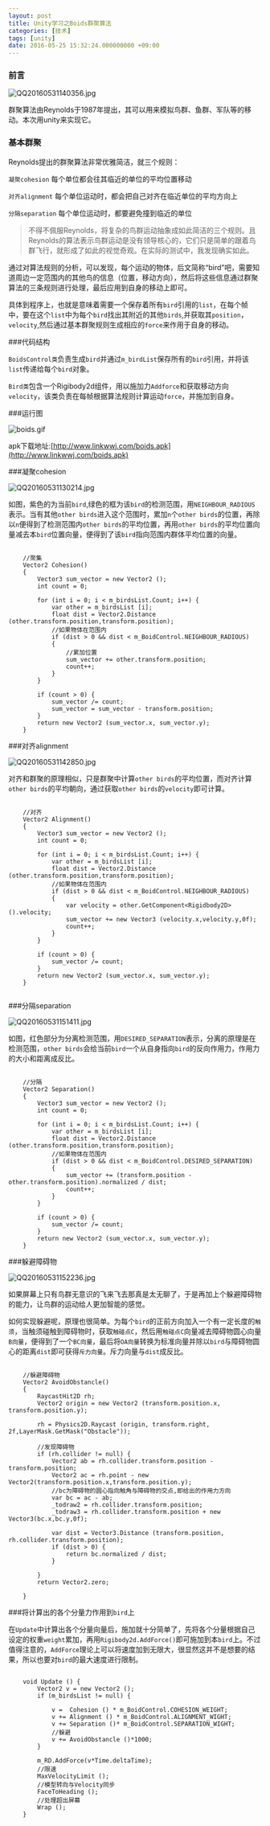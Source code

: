 ```yaml
---
layout: post
title: Unity学习之Boids群聚算法
categories: [技术]
tags: [unity]
date: 2016-05-25 15:32:24.000000000 +09:00
---
```

### 前言

![QQ20160531140356.jpg](http://imgchr.com/images/QQ20160531140356.jpg)

群聚算法由Reynolds于1987年提出，其可以用来模拟鸟群、鱼群、军队等的移动。本次用unity来实现它。

### 基本群聚

Reynolds提出的群聚算法非常优雅简洁，就三个规则：

`凝聚cohesion`
	每个单位都会往其临近的单位的平均位置移动
	
`对齐alignment` 
	每个单位运动时，都会把自己对齐在临近单位的平均方向上

`分隔separation`
	每个单位运动时，都要避免撞到临近的单位

>不得不佩服Reynolds，将复杂的鸟群运动抽象成如此简洁的三个规则。且Reynolds的算法表示鸟群运动是没有领导核心的，它们只是简单的跟着鸟群飞行，就形成了如此的视觉奇观。在实际的测试中，我发现确实如此。

通过对算法规则的分析，可以发现，每个运动的物体，后文简称“bird”吧，需要知道周边一定范围内的其他鸟的信息（位置，移动方向），然后将这些信息通过群聚算法的三条规则进行处理，最后应用到自身的移动上即可。

具体到程序上，也就是意味着需要一个保存着所有`bird`引用的`list`，在每个帧中，要在这个`list`中为每个`bird`找出其附近的其他`birds`,并获取其`position`，`velocity`,然后通过基本群聚规则生成相应的`force`来作用于自身的移动。

###代码结构

`BoidsControl类`负责生成`bird`并通过`m_birdList`保存所有的`bird`引用，并将该`list`传递给每个`bird`对象。

`Bird类`包含一个Rigibody2d组件，用以施加力`Addforce`和获取移动方向`velocity`，该类负责在每帧根据算法规则计算运动`force`，并施加到自身。

###运行图


![boids.gif](http://imgchr.com/images/boids.gif)

apk下载地址:[http://www.linkwwj.com/boids.apk](http://www.linkwwj.com/boids.apk)


###凝聚cohesion

![QQ20160531130214.jpg](http://imgchr.com/images/QQ20160531130214.jpg)

如图，紫色的为当前`bird`,绿色的框为该`bird`的检测范围，用`NEIGHBOUR_RADIOUS`表示。当有其他`other birds`进入这个范围时，累加`n`个`other birds`的位置，再除以`n`便得到了检测范围内`other birds`的平均位置，再用`other birds`的平均位置向量减去本`bird`位置向量，便得到了该`bird`指向范围内群体平均位置的向量。

```

	//聚集
	Vector2 Cohesion()
	{
		Vector3 sum_vector = new Vector2 ();
		int count = 0;

		for (int i = 0; i < m_birdsList.Count; i++) {
			var other = m_birdsList [i];
			float dist = Vector2.Distance (other.transform.position,transform.position); 
			//如果物体在范围内
			if (dist > 0 && dist < m_BoidControl.NEIGHBOUR_RADIOUS) 
			{
				//累加位置
				sum_vector += other.transform.position;
				count++;
			}
		}

		if (count > 0) {
			sum_vector /= count;
			sum_vector = sum_vector - transform.position;
		}
		return new Vector2 (sum_vector.x, sum_vector.y);
	}

```

###对齐alignment

![QQ20160531142850.jpg](http://imgchr.com/images/QQ20160531142850.jpg)

对齐和群聚的原理相似，只是群聚中计算`other birds`的平均位置，而对齐计算`other birds`的平均朝向，通过获取`other birds`的`velocity`即可计算。

```

	//对齐
	Vector2 Alignment()
	{
		Vector3 sum_vector = new Vector2 ();
		int count = 0;

		for (int i = 0; i < m_birdsList.Count; i++) {
			var other = m_birdsList [i];
			float dist = Vector2.Distance (other.transform.position,transform.position); 
			//如果物体在范围内
			if (dist > 0 && dist < m_BoidControl.NEIGHBOUR_RADIOUS) 
			{
				var velocity = other.GetComponent<Rigidbody2D> ().velocity;
				sum_vector += new Vector3 (velocity.x,velocity.y,0f); 
				count++;
			}
		}

		if (count > 0) {
			sum_vector /= count;
		}
		return new Vector2 (sum_vector.x, sum_vector.y);
	}


```

###分隔separation

![QQ20160531151411.jpg](http://imgchr.com/images/QQ20160531151411.jpg)

如图，红色部分为分离检测范围，用`DESIRED_SEPARATION`表示，分离的原理是在检测范围，`other birds`会给当前`bird`一个从自身指向`bird`的反向作用力，作用力的大小和距离成反比。

```

	//分隔
	Vector2 Separation()
	{
		Vector3 sum_vector = new Vector2 ();
		int count = 0;

		for (int i = 0; i < m_birdsList.Count; i++) {
			var other = m_birdsList [i];
			float dist = Vector2.Distance (other.transform.position,transform.position); 
			//如果物体在范围内
			if (dist > 0 && dist < m_BoidControl.DESIRED_SEPARATION) 
			{
				sum_vector += (transform.position - other.transform.position).normalized / dist;
				count++;
			}
		}

		if (count > 0) {
			sum_vector /= count;
		}
		return new Vector2 (sum_vector.x, sum_vector.y);
	}	

```

###躲避障碍物

![QQ20160531152236.jpg](http://imgchr.com/images/QQ20160531152236.jpg)

如果屏幕上只有鸟群无意识的飞来飞去那真是太无聊了，于是再加上个躲避障碍物的能力，让鸟群的运动给人更加智能的感觉。

如何实现躲避呢，原理也很简单。为每个`bird`的正前方向加入一个有一定长度的`触须`，当触须碰触到障碍物时，获取`触碰点C`，然后用`触碰点C`向量减去障碍物圆心向量`B向量`，便得到了一个`BC向量`，最后将`OA向量`转换为标准向量并除以`bird`与障碍物圆心的距离`dist`即可获得`斥力向量`。斥力向量与`dist`成反比。

```

	//躲避障碍物
	Vector2 AvoidObstancle()
	{
		RaycastHit2D rh;
		Vector2 origin = new Vector2 (transform.position.x, transform.position.y);

		rh = Physics2D.Raycast (origin, transform.right, 2f,LayerMask.GetMask("Obstacle"));

		//发现障碍物
		if (rh.collider != null) {
			Vector2 ab = rh.collider.transform.position - transform.position;
			Vector2 ac = rh.point - new Vector2(transform.position.x,transform.position.y);
			//bc为障碍物的圆心指向触角与障碍物的交点,即给出的作用力方向
			var bc = ac - ab;
			_todraw2 = rh.collider.transform.position;
			_todraw3 = rh.collider.transform.position + new Vector3(bc.x,bc.y,0f);

			var dist = Vector3.Distance (transform.position, rh.collider.transform.position);
			if (dist > 0) {
				return bc.normalized / dist; 
			}
				
		}
		return Vector2.zero;

	}

```

###将计算出的各个分量力作用到`bird`上

在`Update`中计算出各个分量向量后，施加就十分简单了，先将各个分量根据自己设定的权重`weight`累加，再用`Rigibody2d.AddForce()`即可施加到本`bird`上。不过值得注意的，`AddForce`理论上可以将速度加到无限大，很显然这并不是想要的结果，所以也要对`bird`的最大速度进行限制。

```

	void Update () {
		Vector2 v = new Vector2 ();
		if (m_birdsList != null) {
			
			v =  Cohesion () * m_BoidControl.COHESION_WEIGHT;
			v += Alignment () * m_BoidControl.ALIGNMENT_WIGHT;
			v += Separation ()* m_BoidControl.SEPARATION_WIGHT;
			//躲避
			v += AvoidObstancle ()*1000;
		}

		m_RD.AddForce(v*Time.deltaTime);
		//限速
		MaxVelocityLimit ();
		//模型转向与Velocity同步
		FaceToHeading ();
		//处理超出屏幕
		Wrap ();
	}

```







